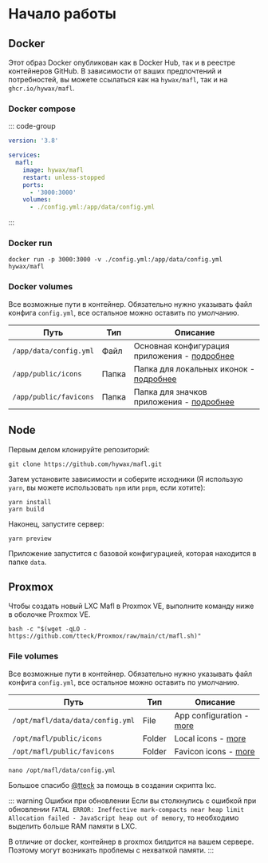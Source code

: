 # Начало работы

## Docker

Этот образ Docker опубликован как в Docker Hub, так и в реестре контейнеров GitHub.
В зависимости от ваших предпочтений и потребностей, вы можете ссылаться как на `hywax/mafl`, так и на `ghcr.io/hywax/mafl`.

### Docker compose

::: code-group
```yaml [docker-compose.yml]
version: '3.8'

services:
  mafl:
    image: hywax/mafl
    restart: unless-stopped
    ports:
      - '3000:3000'
    volumes:
      - ./config.yml:/app/data/config.yml
```
:::

### Docker run
```shell
docker run -p 3000:3000 -v ./config.yml:/app/data/config.yml hywax/mafl
```

### Docker volumes

Все возможные пути в контейнер. Обязательно нужно указывать файл конфига `config.yml`, все остальное можно оставить по умолчанию.

| Путь                   | Тип   | Описание                                                                   |
|------------------------|-------|----------------------------------------------------------------------------|
| `/app/data/config.yml` | Файл  | Основная конфигурация приложения - [подробнее](../reference/configuration) |
| `/app/public/icons`    | Папка | Папка для локальных иконок - [подробнее](../reference/icons)               |
| `/app/public/favicons` | Папка | Папка для значков приложения - [подробнее](../reference/favicons)          |

## Node

Первым делом клонируйте репозиторий:

```shell
git clone https://github.com/hywax/mafl.git
```

Затем установите зависимости и соберите исходники (Я использую `yarn`, вы можете использовать `npm` или `pnpm`, если хотите):

```shell
yarn install
yarn build
```

Наконец, запустите сервер:

```shell
yarn preview
```

Приложение запустится с базовой конфигурацией, которая находится в папке `data`.

## Proxmox

Чтобы создать новый LXC Mafl в Proxmox VE, выполните команду ниже в оболочке Proxmox VE.

```shell
bash -c "$(wget -qLO - https://github.com/tteck/Proxmox/raw/main/ct/mafl.sh)"
```

### File volumes

Все возможные пути в контейнер. Обязательно нужно указывать файл конфига `config.yml`, все остальное можно оставить по умолчанию.

| Путь                             | Тип    | Описание                                               |
|----------------------------------|--------|--------------------------------------------------------|
| `/opt/mafl/data/data/config.yml` | File   | App configuration - [more](../reference/configuration) |
| `/opt/mafl/public/icons`         | Folder | Local icons - [more](../reference/icons)               |
| `/opt/mafl/public/favicons`      | Folder | Favicon icons - [more](../reference/favicons)          |

```shell
nano /opt/mafl/data/config.yml
```

Большое спасибо [@tteck](https://github.com/tteck) за помощь в создании скрипта lxc.

::: warning Ошибки при обновлении
Если вы столкнулись с ошибкой при обновлении `FATAL ERROR: Ineffective mark-compacts near heap limit Allocation failed - JavaScript heap out of memory`,
то необходимо выделить больше RAM памяти в LXC.

В отличие от docker, контейнер в proxmox билдится на вашем сервере. Поэтому могут возникать проблемы с нехваткой памяти.
:::
